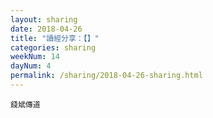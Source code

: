 ```yaml
---
layout: sharing
date: 2018-04-26
title: "讀經分享：【】"
categories: sharing
weekNum: 14
dayNum: 4
permalink: /sharing/2018-04-26-sharing.html
---
```


`錢斌傳道`
